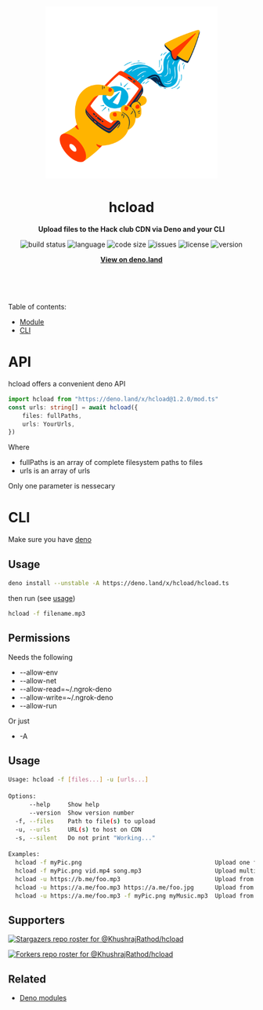 <div align="center">
    <img src="assets/logo.svg" width="350" height="350" alt="Hand with phone showing paper plane which is being tapped; Paper plane flying away out of phone">
    <h1>hcload</h1>
    <p>
        <b>Upload files to the Hack club CDN via Deno and your CLI</b>
    </p>
    <p>
        <img alt="build status" src="https://img.shields.io/github/workflow/status/KhushrajRathod/hcload/Deno?label=checks" >
        <img alt="language" src="https://img.shields.io/github/languages/top/KhushrajRathod/hcload" >
        <img alt="code size" src="https://img.shields.io/github/languages/code-size/KhushrajRathod/hcload">
        <img alt="issues" src="https://img.shields.io/github/issues/KhushrajRathod/hcload" >
        <img alt="license" src="https://img.shields.io/github/license/KhushrajRathod/hcload">
        <img alt="version" src="https://img.shields.io/github/v/release/KhushrajRathod/hcload">
    </p>
    <p>
        <b><a href="https://deno.land/x/hcload">View on deno.land</a></b>
    </p>
    <br>
    <br>
    <br>
</div>

Table of contents:

- [Module](#API)
- [CLI](#CLI)

# API

hcload offers a convenient deno API

```ts
import hcload from "https://deno.land/x/hcload@1.2.0/mod.ts"
const urls: string[] = await hcload({
    files: fullPaths,
    urls: YourUrls,
})
```

Where

- fullPaths is an array of complete filesystem paths to files
- urls is an array of urls

Only one parameter is nessecary

# CLI

Make sure you have [deno](https://deno.land/)

## Usage

```bash
deno install --unstable -A https://deno.land/x/hcload/hcload.ts
```

then run (see [usage](#Usage))

```bash
hcload -f filename.mp3
```

## Permissions

Needs the following

- --allow-env
- --allow-net
- --allow-read=~/.ngrok-deno
- --allow-write=~/.ngrok-deno
- --allow-run

Or just

- -A

## Usage

```bash
Usage: hcload -f [files...] -u [urls...]

Options:
      --help     Show help                                             [boolean]
      --version  Show version number                                   [boolean]
  -f, --files    Path to file(s) to upload                               [array]
  -u, --urls     URL(s) to host on CDN                                   [array]
  -s, --silent   Do not print "Working..."                              [boolean]

Examples:
  hcload -f myPic.png                                      Upload one file
  hcload -f myPic.png vid.mp4 song.mp3                     Upload multiple files
  hcload -u https://b.me/foo.mp3                           Upload from one URL
  hcload -u https://a.me/foo.mp3 https://a.me/foo.jpg      Upload from multiple URLs
  hcload -u https://a.me/foo.mp3 -f myPic.png myMusic.mp3  Upload from file[s] and URL[s]
```

## Supporters

[![Stargazers repo roster for @KhushrajRathod/hcload](https://reporoster.com/stars/KhushrajRathod/hcload)](https://github.com/KhushrajRathod/hcload/stargazers)

[![Forkers repo roster for @KhushrajRathod/hcload](https://reporoster.com/forks/KhushrajRathod/hcload)](https://github.com/KhushrajRathod/hcload/network/members)

## Related

- [Deno modules](https://github.com/KhushrajRathod/denoModules)
